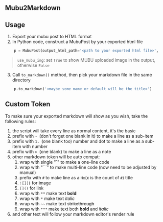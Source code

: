 Mubu2Markdown
---

## Usage

1. Export your mubu post to HTML format
2. In Python code, construct a MubuPost by your exported html file

```python
    p = MubuPost(output_html_path='<path to your exported html file>', use_mubu_img=True)
```

> `use_mubu_img`: set `True` to show MUBU uploaded image in the output, otherwise `False`

3. Call `to_markdown()` method, then pick your markdown file in the same directory

```python
    p.to_markdown('<maybe some name or default will be the title>')
```

## Custom Token

To make sure your exported markdown will show as you wish, take the following rules:
1. the script will take every line as normal content, it's the basic
2. prefix with `- `(don't forget one blank in it) to make a line as a sub-item
3. prefix with `1. `(one blank too) number and dot to make a line as a sub-item with number
4. prefix with `> `(one blank) to make a line as a note
5. other markdown token will be auto compat:
   1. wrap with single "`" to make a one-line code
   2. wrap with "```" to make multi-line code (now need to be adjusted by manual)
   3. prefix with `#` to make line as a `Hx`(x is the count of `#`) title
   4. `![]()` for image
   5. `[]()` for link
   6. wrap with `**` make text **bold**
   7. wrap with `*` make text *italic*
   8. wrap with `~~` make text ~~strikethrough~~
   9. wrap with `***` make text both **bold** and *italic*
6. and other text will follow your markdown editor's render rule


